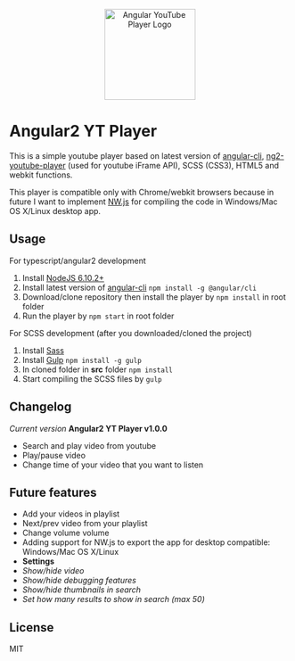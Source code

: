 <p align="center">
  <img alt="Angular YouTube Player Logo" src="http://i.imgur.com/IQmoEIA.png" height="163px" />
</p>

# Angular2 YT Player
This is a simple youtube player based on latest version of [angular-cli](https://github.com/angular/angular-cli "Angular Cli"), [ng2-youtube-player](https://github.com/orizens/ng2-youtube-player "ng2 youtube player") (used for youtube iFrame API), SCSS (CSS3), HTML5 and webkit functions.

This player is compatible only with Chrome/webkit browsers because in future I want to implement [NW.js](https://nwjs.io/ 'NWjs website') for compiling the code in Windows/Mac OS X/Linux desktop app.

## Usage
For typescript/angular2 development
1. Install [NodeJS 6.10.2+](https://nodejs.org/en/download/ "Node JS Download")
2. Install latest version of [angular-cli](https://github.com/angular/angular-cli "Angular Cli")
`npm install -g @angular/cli`
3. Download/clone repository then install the player by
`npm install` in root folder
4. Run the player by
`npm start` in root folder

For SCSS development (after you downloaded/cloned the project)
1. Install [Sass](http://sass-lang.com/install "Sass website")
2. Install [Gulp](https://github.com/gulpjs/gulp "Gulp download")
`npm install -g gulp`
3. In cloned folder in **src** folder
`npm install`
4. Start compiling the SCSS files by
`gulp`

## Changelog
*Current version*
**Angular2 YT Player v1.0.0**
- Search and play video from youtube
- Play/pause video
- Change time of your video that you want to listen

## Future features
- Add your videos in playlist
- Next/prev video from your playlist
- Change volume volume
- Adding support for NW.js to export the app for desktop compatible: Windows/Mac OS X/Linux
- **Settings**
- *Show/hide video*
- *Show/hide debugging features*
- *Show/hide thumbnails in search*
- *Set how many results to show in search (max 50)*

## License
MIT
